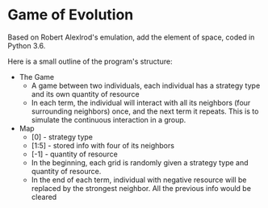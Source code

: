 # Game of Evolution
Based on Robert Alexlrod's emulation, add the element of space, coded in Python 3.6.

Here is a small outline of the program's structure:

* The Game
  * A game between two individuals, each individual has a strategy type and its own quantity of resource 
  * In each term, the individual will interact with all its neighbors (four surrounding neighbors) once, and the next term it repeats. This is to simulate the continuous interaction in a group.
* Map
    * [0] - strategy type
    * [1:5] - stored info with four of its neighbors
    * [-1] - quantity of resource
  * In the beginning, each grid is randomly given a strategy type and quantity of resource.
  * In the end of each term, individual with negative resource will be replaced by the strongest neighbor. All the previous info would be cleared